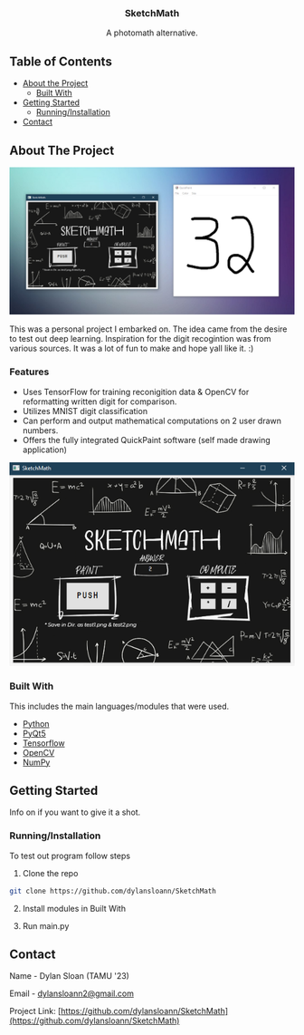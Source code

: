 
<br />
<p align="center">
  <!-- <a href="https://github.com/dylansloann/SketchMath">
    <img src="images/logo.png" alt="Logo" width="500" height="100">
  </a> -->

  <h3 align="center">SketchMath</h3>

  <p align="center">
     A photomath alternative.


<!-- TABLE OF CONTENTS -->
## Table of Contents

* [About the Project](#about-the-project)
  * [Built With](#built-with)
* [Getting Started](#getting-started)
  * [Running/Installation](#Running/Installation)
* [Contact](#contact)




<!-- ABOUT THE PROJECT -->
## About The Project

![Product Name Screen Shot][product-screenshot]

This was a personal project I embarked on. The idea came from the desire to test out deep learning. Inspiration for the digit recogintion was from various sources. It was a lot of fun to make and hope yall like it. :) 

### Features
* Uses TensorFlow for training reconigition data & OpenCV for reformatting written digit for comparison.
* Utilizes MNIST digit classification
* Can perform and output mathematical computations on 2 user drawn numbers.
* Offers the fully integrated QuickPaint software (self made drawing application)

![Product Name Screen Shot][product-screenshot2]

### Built With
This includes the main languages/modules that were used.
* [Python](https://jquery.com)
* [PyQt5](https://pypi.org/project/PyQt5/)
* [Tensorflow](https://www.tensorflow.org/)
* [OpenCV](https://pypi.org/project/opencv-python/)
* [NumPy](https://numpy.org/)



<!-- GETTING STARTED -->
## Getting Started

Info on if you want to give it a shot.

### Running/Installation

To test out program follow steps

1. Clone the repo
```sh
git clone https://github.com/dylansloann/SketchMath
```
2. Install modules in Built With

3. Run main.py


<!-- CONTACT -->
## Contact

Name - Dylan Sloan (TAMU '23)

Email - dylansloann2@gmail.com

Project Link: [https://github.com/dylansloann/SketchMath](https://github.com/dylansloann/SketchMath)

[product-screenshot]: images/showcase3.png
[product-screenshot2]: images/showcase4.png
